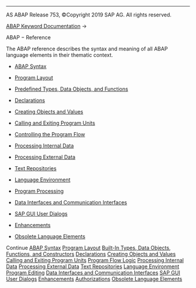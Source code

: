   

* * *

AS ABAP Release 753, ©Copyright 2019 SAP AG. All rights reserved.

[ABAP Keyword Documentation](https://help.sap.com/doc/abapdocu_753_index_htm/7.53/en-US/abenabap.htm) → 

ABAP − Reference

The ABAP reference describes the syntax and meaning of all ABAP language elements in their thematic context.

-   [ABAP Syntax](https://help.sap.com/doc/abapdocu_753_index_htm/7.53/en-US/abenabap_syntax.htm)

-   [Program Layout](https://help.sap.com/doc/abapdocu_753_index_htm/7.53/en-US/abenabap_program_layout.htm)

-   [Predefined Types, Data Objects, and Functions](https://help.sap.com/doc/abapdocu_753_index_htm/7.53/en-US/abenbuilt_in.htm)

-   [Declarations](https://help.sap.com/doc/abapdocu_753_index_htm/7.53/en-US/abendeclarations.htm)

-   [Creating Objects and Values](https://help.sap.com/doc/abapdocu_753_index_htm/7.53/en-US/abencreate_objects.htm)

-   [Calling and Exiting Program Units](https://help.sap.com/doc/abapdocu_753_index_htm/7.53/en-US/abenabap_execution.htm)

-   [Controlling the Program Flow](https://help.sap.com/doc/abapdocu_753_index_htm/7.53/en-US/abenabap_flow_logic.htm)

-   [Processing Internal Data](https://help.sap.com/doc/abapdocu_753_index_htm/7.53/en-US/abenabap_data_working.htm)

-   [Processing External Data](https://help.sap.com/doc/abapdocu_753_index_htm/7.53/en-US/abenabap_language_external_data.htm)

-   [Text Repositories](https://help.sap.com/doc/abapdocu_753_index_htm/7.53/en-US/abenabap_texts.htm)

-   [Language Environment](https://help.sap.com/doc/abapdocu_753_index_htm/7.53/en-US/abenlanguage.htm)

-   [Program Processing](https://help.sap.com/doc/abapdocu_753_index_htm/7.53/en-US/abenprogram_editing.htm)

-   [Data Interfaces and Communication Interfaces](https://help.sap.com/doc/abapdocu_753_index_htm/7.53/en-US/abenabap_data_communication.htm)

-   [SAP GUI User Dialogs](https://help.sap.com/doc/abapdocu_753_index_htm/7.53/en-US/abenabap_screens.htm)

-   [Enhancements](https://help.sap.com/doc/abapdocu_753_index_htm/7.53/en-US/abenenhancement_framework.htm)

-   [Obsolete Language Elements](https://help.sap.com/doc/abapdocu_753_index_htm/7.53/en-US/abenabap_obsolete.htm)

Continue
[ABAP Syntax](https://help.sap.com/doc/abapdocu_753_index_htm/7.53/en-US/abenabap_syntax.htm)
[Program Layout](https://help.sap.com/doc/abapdocu_753_index_htm/7.53/en-US/abenabap_program_layout.htm)
[Built-In Types, Data Objects, Functions, and Constructors](https://help.sap.com/doc/abapdocu_753_index_htm/7.53/en-US/abenbuilt_in.htm)
[Declarations](https://help.sap.com/doc/abapdocu_753_index_htm/7.53/en-US/abendeclarations.htm)
[Creating Objects and Values](https://help.sap.com/doc/abapdocu_753_index_htm/7.53/en-US/abencreate_objects.htm)
[Calling and Exiting Program Units](https://help.sap.com/doc/abapdocu_753_index_htm/7.53/en-US/abenabap_execution.htm)
[Program Flow Logic](https://help.sap.com/doc/abapdocu_753_index_htm/7.53/en-US/abenabap_flow_logic.htm)
[Processing Internal Data](https://help.sap.com/doc/abapdocu_753_index_htm/7.53/en-US/abenabap_data_working.htm)
[Processing External Data](https://help.sap.com/doc/abapdocu_753_index_htm/7.53/en-US/abenabap_language_external_data.htm)
[Text Repositories](https://help.sap.com/doc/abapdocu_753_index_htm/7.53/en-US/abenabap_texts.htm)
[Language Environment](https://help.sap.com/doc/abapdocu_753_index_htm/7.53/en-US/abenlanguage.htm)
[Program Editing](https://help.sap.com/doc/abapdocu_753_index_htm/7.53/en-US/abenprogram_editing.htm)
[Data Interfaces and Communication Interfaces](https://help.sap.com/doc/abapdocu_753_index_htm/7.53/en-US/abenabap_data_communication.htm)
[SAP GUI User Dialogs](https://help.sap.com/doc/abapdocu_753_index_htm/7.53/en-US/abenabap_screens.htm)
[Enhancements](https://help.sap.com/doc/abapdocu_753_index_htm/7.53/en-US/abenenhancement_framework.htm)
[Authorizations](https://help.sap.com/doc/abapdocu_753_index_htm/7.53/en-US/abenbc_authority_check.htm)
[Obsolete Language Elements](https://help.sap.com/doc/abapdocu_753_index_htm/7.53/en-US/abenabap_obsolete.htm)